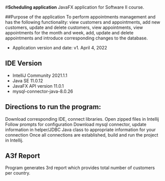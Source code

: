#**Scheduling application**
JavaFX application for Software II course. 

##Purpose of the application
To perform appointments management and has the following functionality: view customers and appointments, add new customers, update and delete customers, view appointments, view appointments for the month and week, add, update and delete appointments and introduce corresponding changes to the database.

- Application version and date: v1. April 4, 2022

## IDE Version  
- IntelliJ Community 2021.1.1
- Java SE  11.0.12
- JavaFX API version 11.0.1
- mysql-connector-java-8.0.26

## Directions to run the program:
Download corresponding IDE, connect libraries. Open zipped files in Intellij
Follow prompts for configuration
Download mysql connector, update information in helper/JDBC Java class to appropriate
information for your connection
Once all connections are established, build and run the project in Intellij.


## A3f Report
Program generates 3rd report which provides total number of customers per country.
 
